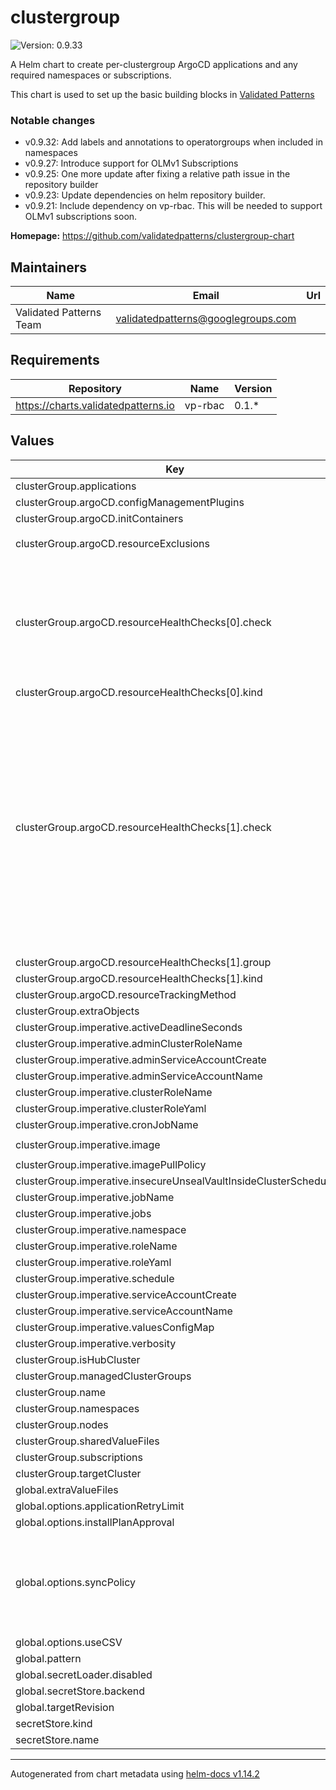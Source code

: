 # clustergroup

![Version: 0.9.33](https://img.shields.io/badge/Version-0.9.33-informational?style=flat-square)

A Helm chart to create per-clustergroup ArgoCD applications and any required namespaces or subscriptions.

This chart is used to set up the basic building blocks in [Validated Patterns](https://validatedpatterns.io)

### Notable changes

* v0.9.32: Add labels and annotations to operatorgroups when included in namespaces
* v0.9.27: Introduce support for OLMv1 Subscriptions
* v0.9.25: One more update after fixing a relative path issue in the repository builder
* v0.9.23: Update dependencies on helm repository builder.
* v0.9.21: Include dependency on vp-rbac. This will be needed to support OLMv1 subscriptions soon.

**Homepage:** <https://github.com/validatedpatterns/clustergroup-chart>

## Maintainers

| Name | Email | Url |
| ---- | ------ | --- |
| Validated Patterns Team | <validatedpatterns@googlegroups.com> |  |

## Requirements

| Repository | Name | Version |
|------------|------|---------|
| https://charts.validatedpatterns.io | vp-rbac | 0.1.* |

## Values

| Key | Type | Default | Description |
|-----|------|---------|-------------|
| clusterGroup.applications | object | `{}` |  |
| clusterGroup.argoCD.configManagementPlugins | list | `[]` |  |
| clusterGroup.argoCD.initContainers | list | `[]` |  |
| clusterGroup.argoCD.resourceExclusions | string | `"- apiGroups:\n  - tekton.dev\n  kinds:\n  - TaskRun\n  - PipelineRun\n"` |  |
| clusterGroup.argoCD.resourceHealthChecks[0].check | string | `"hs = {}\nif obj.status ~= nil then\n  if obj.status.phase ~= nil then\n    if obj.status.phase == \"Pending\" then\n      hs.status = \"Healthy\"\n      hs.message = obj.status.phase\n      return hs\n    elseif obj.status.phase == \"Bound\" then\n      hs.status = \"Healthy\"\n      hs.message = obj.status.phase\n      return hs\n    end\n  end\nend\nhs.status = \"Progressing\"\nhs.message = \"Waiting for PVC\"\nreturn hs\n"` |  |
| clusterGroup.argoCD.resourceHealthChecks[0].kind | string | `"PersistentVolumeClaim"` |  |
| clusterGroup.argoCD.resourceHealthChecks[1].check | string | `"local health_status = {}\n\nhealth_status.status = \"Progressing\"\nhealth_status.message = \"Waiting for InferenceService to report status...\"\n\nif obj.status ~= nil then\n\n  local progressing = false\n  local degraded = false\n  local status_false = 0\n  local status_unknown = 0\n  local msg = \"\"\n\n  if obj.status.modelStatus ~= nil then\n    if obj.status.modelStatus.transitionStatus ~= \"UpToDate\" then\n      if obj.status.modelStatus.transitionStatus == \"InProgress\" then\n        progressing = true\n      else\n        degraded = true\n      end\n      msg = msg .. \"0: transitionStatus | \" .. obj.status.modelStatus.transitionStatus\n    end\n  end\n\n  if obj.status.conditions ~= nil then\n    for i, condition in pairs(obj.status.conditions) do\n\n      -- A condition is healthy if its status is True.\n      -- However, for the 'Stopped' condition, a 'False' status is the healthy state.\n      local is_healthy_condition = (condition.status == \"True\")\n      if condition.type == \"Stopped\" then\n        is_healthy_condition = (condition.status == \"False\")\n      end\n\n      if not is_healthy_condition then\n        -- This condition represents a problem, so update counters and the message.\n        if condition.status == \"Unknown\" then\n          status_unknown = status_unknown + 1\n        else\n          status_false = status_false + 1\n        end\n\n        msg = msg .. \" | \" .. i .. \": \" .. condition.type .. \" | \" .. condition.status\n        if condition.reason ~= nil and condition.reason ~= \"\" then\n          msg = msg .. \" | \" .. condition.reason\n        end\n        if condition.message ~= nil and condition.message ~= \"\" then\n          msg = msg .. \" | \" .. condition.message\n        end\n      end\n\n    end\n\n    if progressing == false and degraded == false and status_unknown == 0 and status_false == 0 then\n      health_status.status = \"Healthy\"\n      msg = \"InferenceService is healthy.\"\n    elseif degraded == false and status_unknown >= 0 then\n      health_status.status = \"Progressing\"\n    else\n      health_status.status = \"Degraded\"\n    end\n\n    health_status.message = msg\n  end\nend\n\nreturn health_status\n"` |  |
| clusterGroup.argoCD.resourceHealthChecks[1].group | string | `"serving.kserve.io"` |  |
| clusterGroup.argoCD.resourceHealthChecks[1].kind | string | `"InferenceService"` |  |
| clusterGroup.argoCD.resourceTrackingMethod | string | `"label"` |  |
| clusterGroup.extraObjects | object | `{}` |  |
| clusterGroup.imperative.activeDeadlineSeconds | int | `3600` |  |
| clusterGroup.imperative.adminClusterRoleName | string | `"imperative-admin-cluster-role"` |  |
| clusterGroup.imperative.adminServiceAccountCreate | bool | `true` |  |
| clusterGroup.imperative.adminServiceAccountName | string | `"imperative-admin-sa"` |  |
| clusterGroup.imperative.clusterRoleName | string | `"imperative-cluster-role"` |  |
| clusterGroup.imperative.clusterRoleYaml | string | `""` |  |
| clusterGroup.imperative.cronJobName | string | `"imperative-cronjob"` |  |
| clusterGroup.imperative.image | string | `"quay.io/validatedpatterns/imperative-container:v1"` |  |
| clusterGroup.imperative.imagePullPolicy | string | `"Always"` |  |
| clusterGroup.imperative.insecureUnsealVaultInsideClusterSchedule | string | `"*/5 * * * *"` |  |
| clusterGroup.imperative.jobName | string | `"imperative-job"` |  |
| clusterGroup.imperative.jobs | list | `[]` |  |
| clusterGroup.imperative.namespace | string | `"imperative"` |  |
| clusterGroup.imperative.roleName | string | `"imperative-role"` |  |
| clusterGroup.imperative.roleYaml | string | `""` |  |
| clusterGroup.imperative.schedule | string | `"*/10 * * * *"` |  |
| clusterGroup.imperative.serviceAccountCreate | bool | `true` |  |
| clusterGroup.imperative.serviceAccountName | string | `"imperative-sa"` |  |
| clusterGroup.imperative.valuesConfigMap | string | `"helm-values-configmap"` |  |
| clusterGroup.imperative.verbosity | string | `""` |  |
| clusterGroup.isHubCluster | bool | `true` |  |
| clusterGroup.managedClusterGroups | object | `{}` |  |
| clusterGroup.name | string | `"example"` |  |
| clusterGroup.namespaces | list | `[]` |  |
| clusterGroup.nodes | list | `[]` |  |
| clusterGroup.sharedValueFiles | list | `[]` |  |
| clusterGroup.subscriptions | object | `{}` |  |
| clusterGroup.targetCluster | string | `"in-cluster"` |  |
| global.extraValueFiles | list | `[]` |  |
| global.options.applicationRetryLimit | int | `20` |  |
| global.options.installPlanApproval | string | `"Automatic"` |  |
| global.options.syncPolicy | string | `"Automatic"` | This defines the global syncpolicy. If set to "Manual", no syncPolicy object will be set, if set to "Automatic" syncPolicy will be set to {automated: {}, retry: { limit: global.options.applicationRetryLimit }}, if set to an object it will be passed directly to the syncPolicy field of the application. Each application can override this |
| global.options.useCSV | bool | `true` |  |
| global.pattern | string | `"common"` |  |
| global.secretLoader.disabled | bool | `false` |  |
| global.secretStore.backend | string | `"vault"` |  |
| global.targetRevision | string | `"main"` |  |
| secretStore.kind | string | `"ClusterSecretStore"` |  |
| secretStore.name | string | `"vault-backend"` |  |

----------------------------------------------
Autogenerated from chart metadata using [helm-docs v1.14.2](https://github.com/norwoodj/helm-docs/releases/v1.14.2)
